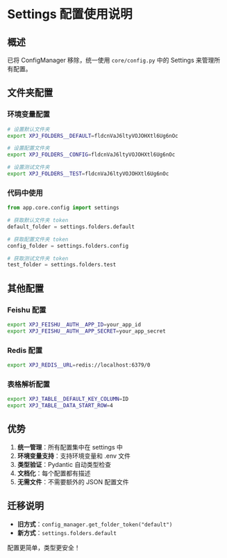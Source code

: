 # Settings 配置使用说明

## 概述

已将 ConfigManager 移除，统一使用 `core/config.py` 中的 Settings 来管理所有配置。

## 文件夹配置

### 环境变量配置

```bash
# 设置默认文件夹
export XPJ_FOLDERS__DEFAULT=fldcnVaJ6ltyVOJOHXtl6Ug6nOc

# 设置配置文件夹
export XPJ_FOLDERS__CONFIG=fldcnVaJ6ltyVOJOHXtl6Ug6nOc

# 设置测试文件夹
export XPJ_FOLDERS__TEST=fldcnVaJ6ltyVOJOHXtl6Ug6nOc
```

### 代码中使用

```python
from app.core.config import settings

# 获取默认文件夹 token
default_folder = settings.folders.default

# 获取配置文件夹 token
config_folder = settings.folders.config

# 获取测试文件夹 token
test_folder = settings.folders.test
```

## 其他配置

### Feishu 配置
```bash
export XPJ_FEISHU__AUTH__APP_ID=your_app_id
export XPJ_FEISHU__AUTH__APP_SECRET=your_app_secret
```

### Redis 配置
```bash
export XPJ_REDIS__URL=redis://localhost:6379/0
```

### 表格解析配置
```bash
export XPJ_TABLE__DEFAULT_KEY_COLUMN=ID
export XPJ_TABLE__DATA_START_ROW=4
```

## 优势

1. **统一管理**：所有配置集中在 settings 中
2. **环境变量支持**：支持环境变量和 .env 文件
3. **类型验证**：Pydantic 自动类型检查
4. **文档化**：每个配置都有描述
5. **无需文件**：不需要额外的 JSON 配置文件

## 迁移说明

- **旧方式**：`config_manager.get_folder_token("default")`
- **新方式**：`settings.folders.default`

配置更简单，类型更安全！
